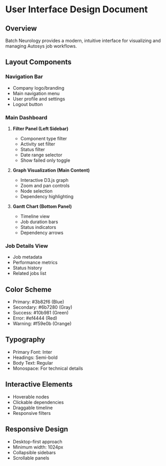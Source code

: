 # User Interface Design Document

## Overview
Batch Neurology provides a modern, intuitive interface for visualizing and managing Autosys job workflows.

## Layout Components

### Navigation Bar
- Company logo/branding
- Main navigation menu
- User profile and settings
- Logout button

### Main Dashboard
1. **Filter Panel (Left Sidebar)**
   - Component type filter
   - Activity set filter
   - Status filter
   - Date range selector
   - Show failed only toggle

2. **Graph Visualization (Main Content)**
   - Interactive D3.js graph
   - Zoom and pan controls
   - Node selection
   - Dependency highlighting

3. **Gantt Chart (Bottom Panel)**
   - Timeline view
   - Job duration bars
   - Status indicators
   - Dependency arrows

### Job Details View
- Job metadata
- Performance metrics
- Status history
- Related jobs list

## Color Scheme
- Primary: #3b82f6 (Blue)
- Secondary: #6b7280 (Gray)
- Success: #10b981 (Green)
- Error: #ef4444 (Red)
- Warning: #f59e0b (Orange)

## Typography
- Primary Font: Inter
- Headings: Semi-bold
- Body Text: Regular
- Monospace: For technical details

## Interactive Elements
- Hoverable nodes
- Clickable dependencies
- Draggable timeline
- Responsive filters

## Responsive Design
- Desktop-first approach
- Minimum width: 1024px
- Collapsible sidebars
- Scrollable panels
